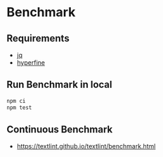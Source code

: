 # Benchmark

## Requirements

- [jq](https://stedolan.github.io/jq/)
- [hyperfine](https://github.com/sharkdp/hyperfine)

## Run Benchmark in local

```sh
npm ci
npm test
```

## Continuous Benchmark

- https://textlint.github.io/textlint/benchmark.html
